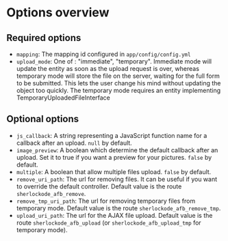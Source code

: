 Options overview
================

## Required options

* `mapping`: The mapping id configured in `app/config/config.yml`
* `upload_mode`: One of : "immediate", "temporary". Immediate mode will update the entity as soon as the upload request
  is over, whereas temporary mode will store the file on the server, waiting for the full form to be submitted.
  This lets the user change his mind without updating the object too quickly. The temporary mode requires an entity
  implementing TemporaryUploadedFileInterface

## Optional options

* `js_callback`: A string representing a JavaScript function name for a callback after an upload. `null` by default.
* `image_preview`: A boolean which determine the default callback after an upload. Set it to true if you want a preview for your pictures. `false` by default.
* `multiple`: A boolean that allow multiple files upload. `false` by default. 
* `remove_uri_path`: The url for removing files. It can be useful if you want to override the default controller.
  Default value is the route `sherlockode_afb_remove`.
* `remove_tmp_uri_path`: The url for removing temporary files from temporary mode. Default value is the route `sherlockode_afb_remove_tmp`.
* `upload_uri_path`: The url for the AJAX file upload.
  Default value is the route `sherlockode_afb_upload` (or `sherlockode_afb_upload_tmp` for temporary mode).

